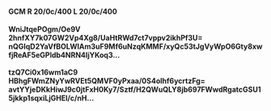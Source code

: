 #### GCM R 20/0c/400 L 20/0c/400
**WniJtqePOgm/Oe9V**<br/>**2hnfXY7k07GW2Vp4Xg8/UaHtRWd7ct7vppv2ikhPf3U=**<br/>**nQGIqD2YaVfBOLWlAm3uF9Mf6uNzqKMMF/xyQc53tJgVyWpO6Gty8xwfjReAF5eGPldb4NRN4IjYKoq3...**<br/><br/>
**tzQ7Ci0x16wm1aC9**<br/>**HBhgFWmZNyYwRVEt5QMVF0yPxaa/0S4olhf6ycrtzFg=**<br/>**avtYYjeDKkHiwJ9c0jtFxH0Ky7/Sztf/H2QWuQLY8jb697FWwdRgatcGSU15jkkp1sqxiLjGHEl/c/nH...**